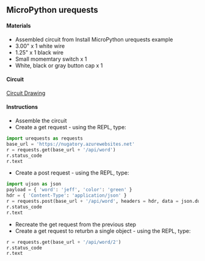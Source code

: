 ## MicroPython urequests

#### Materials
 - Assembled circuit from Install MicroPython urequests example
 - 3.00" x 1 white wire
 - 1.25" x 1 black wire
 - Small momemtary switch x 1
 - White, black or gray button cap x 1

#### Circuit
[Circuit Drawing](lesson03-05.pdf)

#### Instructions
 - Assemble the circuit
 - Create a get request - using the REPL, type:
```Python
import urequests as requests
base_url = 'https://nugatory.azurewebsites.net'
r = requests.get(base_url + '/api/word')
r.status_code
r.text
```
 - Create a post request - using the REPL, type:
```Python
import ujson as json
payload = { 'word': 'jeff', 'color': 'green' }
hdr = { 'Content-Type': 'application/json' }
r = requests.post(base_url + '/api/word', headers = hdr, data = json.dumps(payload))
r.status_code
r.text
```
 - Recreate the get request from the previous step
 - Create a get request to returbn a single object - using the REPL, type:
```Python
r = requests.get(base_url + '/api/word/2')
r.status_code
r.text
```
